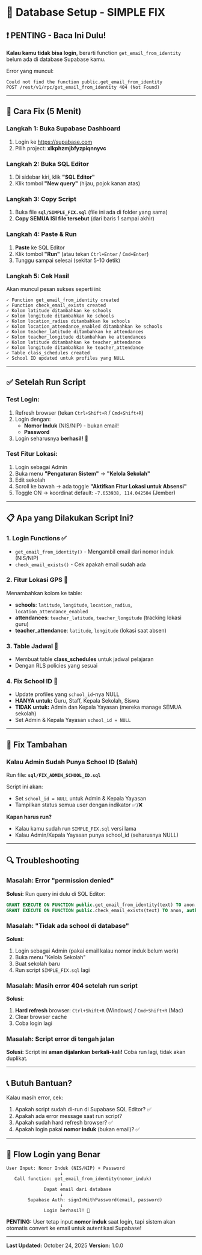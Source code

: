 # 🔧 Database Setup - SIMPLE FIX

## ❗ PENTING - Baca Ini Dulu!

**Kalau kamu tidak bisa login**, berarti function `get_email_from_identity` belum ada di database Supabase kamu.

Error yang muncul:
```
Could not find the function public.get_email_from_identity
POST /rest/v1/rpc/get_email_from_identity 404 (Not Found)
```

---

## 🚀 Cara Fix (5 Menit)

### **Langkah 1: Buka Supabase Dashboard**
1. Login ke https://supabase.com
2. Pilih project: **xlkphzmjbfyzpiqnnyvc**

### **Langkah 2: Buka SQL Editor**
1. Di sidebar kiri, klik **"SQL Editor"**
2. Klik tombol **"New query"** (hijau, pojok kanan atas)

### **Langkah 3: Copy Script**
1. Buka file **`sql/SIMPLE_FIX.sql`** (file ini ada di folder yang sama)
2. **Copy SEMUA ISI file tersebut** (dari baris 1 sampai akhir)

### **Langkah 4: Paste & Run**
1. **Paste** ke SQL Editor
2. Klik tombol **"Run"** (atau tekan `Ctrl+Enter` / `Cmd+Enter`)
3. Tunggu sampai selesai (sekitar 5-10 detik)

### **Langkah 5: Cek Hasil**
Akan muncul pesan sukses seperti ini:
```
✓ Function get_email_from_identity created
✓ Function check_email_exists created
✓ Kolom latitude ditambahkan ke schools
✓ Kolom longitude ditambahkan ke schools
✓ Kolom location_radius ditambahkan ke schools
✓ Kolom location_attendance_enabled ditambahkan ke schools
✓ Kolom teacher_latitude ditambahkan ke attendances
✓ Kolom teacher_longitude ditambahkan ke attendances
✓ Kolom latitude ditambahkan ke teacher_attendance
✓ Kolom longitude ditambahkan ke teacher_attendance
✓ Table class_schedules created
✓ School ID updated untuk profiles yang NULL
```

---

## ✅ Setelah Run Script

### **Test Login:**
1. Refresh browser (tekan `Ctrl+Shift+R` / `Cmd+Shift+R`)
2. Login dengan:
   - **Nomor Induk** (NIS/NIP) - bukan email!
   - **Password**
3. Login seharusnya **berhasil!** 🎉

### **Test Fitur Lokasi:**
1. Login sebagai Admin
2. Buka menu **"Pengaturan Sistem"** → **"Kelola Sekolah"**
3. Edit sekolah
4. Scroll ke bawah → ada toggle **"Aktifkan Fitur Lokasi untuk Absensi"**
5. Toggle ON → koordinat default: `-7.653938, 114.042504` (Jember)

---

## 📋 Apa yang Dilakukan Script Ini?

### 1. **Login Functions** ✅
- `get_email_from_identity()` - Mengambil email dari nomor induk (NIS/NIP)
- `check_email_exists()` - Cek apakah email sudah ada

### 2. **Fitur Lokasi GPS** 📍
Menambahkan kolom ke table:
- **schools**: `latitude`, `longitude`, `location_radius`, `location_attendance_enabled`
- **attendances**: `teacher_latitude`, `teacher_longitude` (tracking lokasi guru)
- **teacher_attendance**: `latitude`, `longitude` (lokasi saat absen)

### 3. **Table Jadwal** 📅
- Membuat table **class_schedules** untuk jadwal pelajaran
- Dengan RLS policies yang sesuai

### 4. **Fix School ID** 🏫
- Update profiles yang `school_id`-nya NULL
- **HANYA untuk:** Guru, Staff, Kepala Sekolah, Siswa
- **TIDAK untuk:** Admin dan Kepala Yayasan (mereka manage SEMUA sekolah)
- Set Admin & Kepala Yayasan `school_id = NULL`

---

## 🔧 Fix Tambahan

### **Kalau Admin Sudah Punya School ID (Salah)**
Run file: **`sql/FIX_ADMIN_SCHOOL_ID.sql`**

Script ini akan:
- Set `school_id = NULL` untuk Admin & Kepala Yayasan
- Tampilkan status semua user dengan indikator ✅/❌

**Kapan harus run?**
- Kalau kamu sudah run `SIMPLE_FIX.sql` versi lama
- Kalau Admin/Kepala Yayasan punya school_id (seharusnya NULL)

---

## 🔍 Troubleshooting

### **Masalah: Error "permission denied"**
**Solusi:** Run query ini dulu di SQL Editor:
```sql
GRANT EXECUTE ON FUNCTION public.get_email_from_identity(text) TO anon, authenticated;
GRANT EXECUTE ON FUNCTION public.check_email_exists(text) TO anon, authenticated;
```

### **Masalah: "Tidak ada school di database"**
**Solusi:**
1. Login sebagai Admin (pakai email kalau nomor induk belum work)
2. Buka menu "Kelola Sekolah"
3. Buat sekolah baru
4. Run script `SIMPLE_FIX.sql` lagi

### **Masalah: Masih error 404 setelah run script**
**Solusi:**
1. **Hard refresh** browser: `Ctrl+Shift+R` (Windows) / `Cmd+Shift+R` (Mac)
2. Clear browser cache
3. Coba login lagi

### **Masalah: Script error di tengah jalan**
**Solusi:** Script ini **aman dijalankan berkali-kali!** Coba run lagi, tidak akan duplikat.

---

## 📞 Butuh Bantuan?

Kalau masih error, cek:
1. Apakah script sudah di-run di Supabase SQL Editor? ✅
2. Apakah ada error message saat run script? 
3. Apakah sudah hard refresh browser? ✅
4. Apakah login pakai **nomor induk** (bukan email)? ✅

---

## 🎯 Flow Login yang Benar

```
User Input: Nomor Induk (NIS/NIP) + Password
                    ↓
   Call function: get_email_from_identity(nomor_induk)
                    ↓
              Dapat email dari database
                    ↓
        Supabase Auth: signInWithPassword(email, password)
                    ↓
              Login berhasil! 🎉
```

**PENTING:** User tetap input **nomor induk** saat login, tapi sistem akan otomatis convert ke email untuk autentikasi Supabase!

---

**Last Updated:** October 24, 2025
**Version:** 1.0.0
